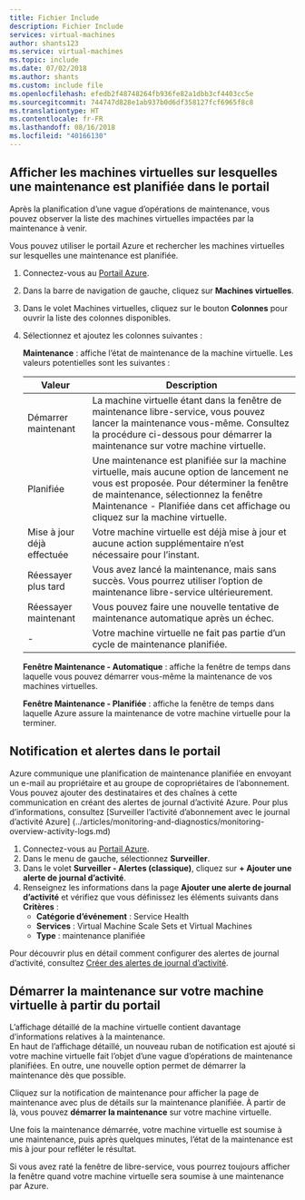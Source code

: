 ```yaml
---
title: Fichier Include
description: Fichier Include
services: virtual-machines
author: shants123
ms.service: virtual-machines
ms.topic: include
ms.date: 07/02/2018
ms.author: shants
ms.custom: include file
ms.openlocfilehash: efedb2f48748264fb936fe82a1dbb3cf4403cc5e
ms.sourcegitcommit: 744747d828e1ab937b0d6df358127fcf6965f8c8
ms.translationtype: HT
ms.contentlocale: fr-FR
ms.lasthandoff: 08/16/2018
ms.locfileid: "40166130"
---
```

## <a name="view-vms-scheduled-for-maintenance-in-the-portal"></a>Afficher les machines virtuelles sur lesquelles une maintenance est planifiée dans le portail

Après la planification d’une vague d’opérations de maintenance, vous pouvez observer la liste des machines virtuelles impactées par la maintenance à venir. 

Vous pouvez utiliser le portail Azure et rechercher les machines virtuelles sur lesquelles une maintenance est planifiée.

1. Connectez-vous au [Portail Azure](https://portal.azure.com).

2. Dans la barre de navigation de gauche, cliquez sur **Machines virtuelles**.

3. Dans le volet Machines virtuelles, cliquez sur le bouton **Colonnes** pour ouvrir la liste des colonnes disponibles.

4. Sélectionnez et ajoutez les colonnes suivantes :

   **Maintenance** : affiche l’état de maintenance de la machine virtuelle. Les valeurs potentielles sont les suivantes :
      
      | Valeur | Description |
      |-------|-------------|
      | Démarrer maintenant | La machine virtuelle étant dans la fenêtre de maintenance libre-service, vous pouvez lancer la maintenance vous-même. Consultez la procédure ci-dessous pour démarrer la maintenance sur votre machine virtuelle. | 
      | Planifiée | Une maintenance est planifiée sur la machine virtuelle, mais aucune option de lancement ne vous est proposée. Pour déterminer la fenêtre de maintenance, sélectionnez la fenêtre Maintenance - Planifiée dans cet affichage ou cliquez sur la machine virtuelle. | 
      | Mise à jour déjà effectuée | Votre machine virtuelle est déjà mise à jour et aucune action supplémentaire n’est nécessaire pour l’instant. | 
      | Réessayer plus tard | Vous avez lancé la maintenance, mais sans succès. Vous pourrez utiliser l’option de maintenance libre-service ultérieurement. | 
      | Réessayer maintenant | Vous pouvez faire une nouvelle tentative de maintenance automatique après un échec. | 
      | - | Votre machine virtuelle ne fait pas partie d’un cycle de maintenance planifiée. |
      

   **Fenêtre Maintenance - Automatique** : affiche la fenêtre de temps dans laquelle vous pouvez démarrer vous-même la maintenance de vos machines virtuelles.
   
   **Fenêtre Maintenance - Planifiée** : affiche la fenêtre de temps dans laquelle Azure assure la maintenance de votre machine virtuelle pour la terminer. 



## <a name="notification-and-alerts-in-the-portal"></a>Notification et alertes dans le portail

Azure communique une planification de maintenance planifiée en envoyant un e-mail au propriétaire et au groupe de copropriétaires de l’abonnement. Vous pouvez ajouter des destinataires et des chaînes à cette communication en créant des alertes de journal d’activité Azure. Pour plus d’informations, consultez [Surveiller l’activité d’abonnement avec le journal d’activité Azure] (../articles/monitoring-and-diagnostics/monitoring-overview-activity-logs.md)

1. Connectez-vous au [Portail Azure](https://portal.azure.com).
2. Dans le menu de gauche, sélectionnez **Surveiller**. 
3. Dans le volet **Surveiller - Alertes (classique)**, cliquez sur **+ Ajouter une alerte de journal d’activité**.
5. Renseignez les informations dans la page **Ajouter une alerte de journal d’activité** et vérifiez que vous définissez les éléments suivants dans **Critères** :
   - **Catégorie d’événement** : Service Health
   - **Services** : Virtual Machine Scale Sets et Virtual Machines
   - **Type** : maintenance planifiée 
    
Pour découvrir plus en détail comment configurer des alertes de journal d’activité, consultez [Créer des alertes de journal d’activité](../articles/monitoring-and-diagnostics/monitoring-activity-log-alerts.md).
    
    
## <a name="start-maintenance-on-your-vm-from-the-portal"></a>Démarrer la maintenance sur votre machine virtuelle à partir du portail

L’affichage détaillé de la machine virtuelle contient davantage d’informations relatives à la maintenance.  
En haut de l’affichage détaillé, un nouveau ruban de notification est ajouté si votre machine virtuelle fait l’objet d’une vague d’opérations de maintenance planifiées. En outre, une nouvelle option permet de démarrer la maintenance dès que possible. 


Cliquez sur la notification de maintenance pour afficher la page de maintenance avec plus de détails sur la maintenance planifiée. À partir de là, vous pouvez **démarrer la maintenance** sur votre machine virtuelle.

Une fois la maintenance démarrée, votre machine virtuelle est soumise à une maintenance, puis après quelques minutes, l’état de la maintenance est mis à jour pour refléter le résultat.

Si vous avez raté la fenêtre de libre-service, vous pourrez toujours afficher la fenêtre quand votre machine virtuelle sera soumise à une maintenance par Azure. 
